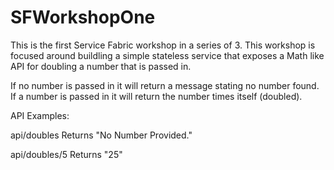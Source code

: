 # SFWorkshopOne
This is the first Service Fabric workshop in a series of 3. This workshop is focused around buildling a simple stateless service that exposes a Math like API for doubling a number that is passed in.

If no number is passed in it will return a message stating no number found. If a number is passed in it will return the number times itself (doubled).

API Examples:

api/doubles       Returns "No Number Provided."

api/doubles/5     Returns "25"

